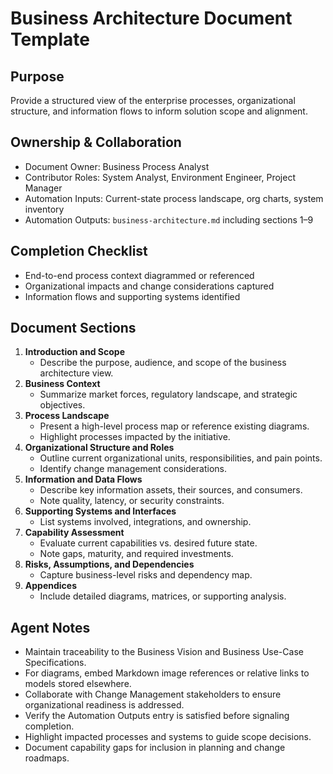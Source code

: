 # Business Architecture Document Template

## Purpose

Provide a structured view of the enterprise processes, organizational structure, and information flows
to inform solution scope and alignment.

## Ownership & Collaboration

- Document Owner: Business Process Analyst
- Contributor Roles: System Analyst, Environment Engineer, Project Manager
- Automation Inputs: Current-state process landscape, org charts, system inventory
- Automation Outputs: `business-architecture.md` including sections 1–9

## Completion Checklist

- End-to-end process context diagrammed or referenced
- Organizational impacts and change considerations captured
- Information flows and supporting systems identified

## Document Sections

1. **Introduction and Scope**
   - Describe the purpose, audience, and scope of the business architecture view.
2. **Business Context**
   - Summarize market forces, regulatory landscape, and strategic objectives.
3. **Process Landscape**
   - Present a high-level process map or reference existing diagrams.
   - Highlight processes impacted by the initiative.
4. **Organizational Structure and Roles**
   - Outline current organizational units, responsibilities, and pain points.
   - Identify change management considerations.
5. **Information and Data Flows**
   - Describe key information assets, their sources, and consumers.
   - Note quality, latency, or security constraints.
6. **Supporting Systems and Interfaces**
   - List systems involved, integrations, and ownership.
7. **Capability Assessment**
   - Evaluate current capabilities vs. desired future state.
   - Note gaps, maturity, and required investments.
8. **Risks, Assumptions, and Dependencies**
   - Capture business-level risks and dependency map.
9. **Appendices**
   - Include detailed diagrams, matrices, or supporting analysis.

## Agent Notes

- Maintain traceability to the Business Vision and Business Use-Case Specifications.
- For diagrams, embed Markdown image references or relative links to models stored elsewhere.
- Collaborate with Change Management stakeholders to ensure organizational readiness is addressed.
- Verify the Automation Outputs entry is satisfied before signaling completion.
- Highlight impacted processes and systems to guide scope decisions.
- Document capability gaps for inclusion in planning and change roadmaps.
